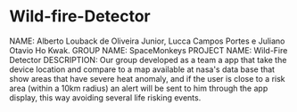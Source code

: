 # Wild-fire-Detector

NAME: Alberto Louback de Oliveira Junior, Lucca Campos Portes e Juliano Otavio Ho Kwak.
GROUP NAME: SpaceMonkeys
PROJECT NAME: Wild-Fire Detector
DESCRIPTION: Our group developed as a team a app that take the device location and compare
 to a map available at nasa's data base that show areas that have severe heat anomaly, 
and if the user is close to a risk area (within a 10km radius) an alert will be sent to him 
through the app display, this way avoiding several life risking events. 
